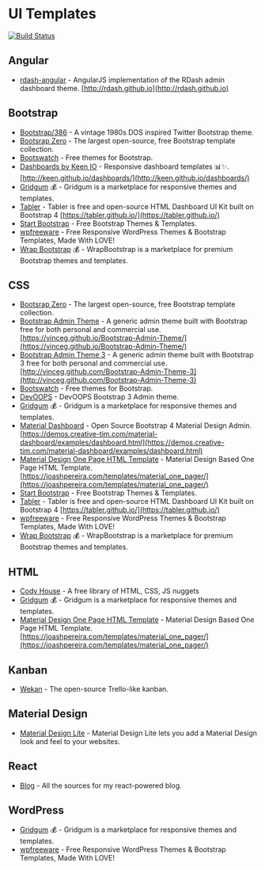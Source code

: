 # UI Templates

[![Build Status](https://api.travis-ci.org/cdleon/ui-templates.svg?branch=master)](https://travis-ci.org/cdleon/ui-templates)

## Angular

- [rdash-angular](https://github.com/invertase/rdash-angular) - AngularJS implementation of the RDash admin dashboard theme. [http://rdash.github.io](http://rdash.github.io)

## Bootstrap

- [Bootstrap/386](https://github.com/kristopolous/BOOTSTRA.386) - A vintage 1980s DOS inspired Twitter Bootstrap theme.
- [Bootsrap Zero](https://www.bootstrapzero.com/) - The largest open-source, free Bootstrap template collection.
- [Bootswatch](https://bootswatch.com/) - Free themes for Bootstrap.
- [Dashboards by Keen IO](https://github.com/keen/dashboards) - Responsive dashboard templates 📊✨. [http://keen.github.io/dashboards/](http://keen.github.io/dashboards/)
- [Gridgum](http://gridgum.com/themes/category/bootstrap-themes/) :moneybag: - Gridgum is a marketplace for responsive themes and templates.
- [Tabler](https://github.com/tabler/tabler) - Tabler is free and open-source HTML Dashboard UI Kit built on Bootstrap 4 [https://tabler.github.io/](https://tabler.github.io/)
- [Start Bootstrap](http://startbootstrap.com/) - Free Bootstrap Themes & Templates.
- [wpfreeware](https://www.wpfreeware.com/) - Free Responsive WordPress Themes & Bootstrap Templates, Made With LOVE!
- [Wrap Bootstrap](https://wrapbootstrap.com/) :moneybag: - WrapBootstrap is a marketplace for premium Bootstrap themes and templates.

## CSS

- [Bootsrap Zero](https://www.bootstrapzero.com/) - The largest open-source, free Bootstrap template collection.
- [Bootstrap Admin Theme](https://github.com/VinceG/Bootstrap-Admin-Theme) - A generic admin theme built with Bootstrap free for both personal and commercial use. [https://vinceg.github.io/Bootstrap-Admin-Theme/](https://vinceg.github.io/Bootstrap-Admin-Theme/)
- [Bootstrap Admin Theme 3](https://github.com/VinceG/Bootstrap-Admin-Theme-3) - A generic admin theme built with Bootstrap 3 free for both personal and commercial use. [http://vinceg.github.com/Bootstrap-Admin-Theme-3](http://vinceg.github.com/Bootstrap-Admin-Theme-3)
- [Bootswatch](https://bootswatch.com/) - Free themes for Bootstrap.
- [DevOOPS](https://github.com/nnmware/devoops) - DevOOPS Bootstrap 3 Admin theme.
- [Gridgum](http://gridgum.com/themes/category/bootstrap-themes/) :moneybag: - Gridgum is a marketplace for responsive themes and templates.
- [Material Dashboard](https://github.com/creativetimofficial/material-dashboard) - Open Source Bootstrap 4 Material Design Admin. [https://demos.creative-tim.com/material-dashboard/examples/dashboard.html](https://demos.creative-tim.com/material-dashboard/examples/dashboard.html)
- [Material Design One Page HTML Template](https://github.com/joashp/material-design-template) - Material Design Based One Page HTML Template. [https://joashpereira.com/templates/material_one_pager/](https://joashpereira.com/templates/material_one_pager/)
- [Start Bootstrap](http://startbootstrap.com/) - Free Bootstrap Themes & Templates.
- [Tabler](https://github.com/tabler/tabler) - Tabler is free and open-source HTML Dashboard UI Kit built on Bootstrap 4 [https://tabler.github.io/](https://tabler.github.io/)
- [wpfreeware](https://www.wpfreeware.com/) - Free Responsive WordPress Themes & Bootstrap Templates, Made With LOVE!
- [Wrap Bootstrap](https://wrapbootstrap.com/) :moneybag: - WrapBootstrap is a marketplace for premium Bootstrap themes and templates.

## HTML

- [Cody House](https://codyhouse.co/) - A free library of HTML, CSS, JS nuggets
- [Gridgum](http://gridgum.com/themes/) :moneybag: - Gridgum is a marketplace for responsive themes and templates.
- [Material Design One Page HTML Template](https://github.com/joashp/material-design-template) - Material Design Based One Page HTML Template. [https://joashpereira.com/templates/material_one_pager/](https://joashpereira.com/templates/material_one_pager/)

## Kanban

- [Wekan](https://github.com/wekan/wekan) - The open-source Trello-like kanban.

## Material Design

- [Material Design Lite](https://getmdl.io/templates/index.html) - Material Design Lite lets you add a Material Design look and feel to your websites.

## React

- [Blog](https://github.com/jlongster/blog) - All the sources for my react-powered blog.

## WordPress

- [Gridgum](http://gridgum.com/themes/category/wordpress/) :moneybag: - Gridgum is a marketplace for responsive themes and templates.
- [wpfreeware](https://www.wpfreeware.com/) - Free Responsive WordPress Themes & Bootstrap Templates, Made With LOVE!
